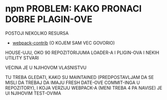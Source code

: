 # npm PROBLEM: KAKO PRONACI DOBRE PLAGIN-OVE

POSTOJI NEKOLIKO RESURSA

- [webpack-contrib](https://github.com/webpack-contrib) (O KOJEM SAM VEC GOVORIO)

HOUSE-UJU, OKO 90 REPOZITORIJUMA LOADER-A I PLIGIN-OVA I NEKIH UTILITY STVARI

VECINA JE U NJIHOVOM VLASNISTVU

TU TREBA GLEDATI, KAKO SU MAINTAINED (PREDPOSTAVLJAM DA SE MISLI DA TREBAJ DA IMAJU FRESH DATE-OVE COMMIT-INGA U REPOZITORY), I KOJA VERZIJU WEBPACK-A (MENI TREBA 4 PA NAVISE) JE UI NJIHOVIM TEST-OVIMA